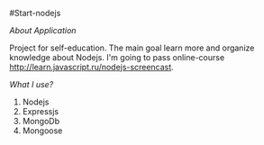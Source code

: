 #Start-nodejs

*About Application*

Project for self-education.
The main goal learn more and organize knowledge about Nodejs.
I'm going to pass online-course http://learn.javascript.ru/nodejs-screencast.

*What I use?*

1. Nodejs
2. Expressjs
2. MongoDb
3. Mongoose


